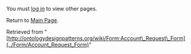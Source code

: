 You must [log in](http://ontologydesignpatterns.org/wiki/index.php?title=Special:UserLogin&returnto=Form:Account_Request_Form "Special:UserLogin") to view other pages.



Return to [Main Page](../Main_Page "Main Page").



Retrieved from "[http://ontologydesignpatterns.org/wiki/Form:Account\_Request\_Form](../Form/Account_Request_Form)"
